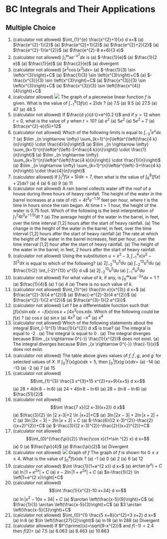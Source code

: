 # BC Integrals and Their Applications
## Multiple Choice
1. (calculator not allowed)
$\int_{1}^{e} \frac{x^{2}+1}{x} d x=$
    (a)  $\frac{e^{2}-1}{2}$
    (a)  $\frac{e^{2}+1}{2}$
    (a)  $\frac{e^{2}+2}{2}$
    (a)  $\frac{e^{2}-1}{e^{2}}$
    (a)  $\frac{e^{2}-8 e+6}{3 e}$
2. (calculator not allowed)
$\int_{1}^{\infty} x e^{-x^{2}} d x$ is
    (a)  $-\frac{1}{e}$
    (a)  $\frac{1}{2 e}$
    (a)  $\frac{1}{e}$
    (a)  $\frac{2}{e}$
    (a)  divergent
3. (calculator not allowed)
$\int x^{2} \cos \left(x^{3}\right) d x=$
    (a)  $-\frac{1}{3} \sin \left(x^{3}\right)+C$
    (a)  $\frac{1}{3} \sin \left(x^{3}\right)+C$
    (a)  $-\frac{x^{3}}{3} \sin \left(x^{3}\right)+C$
    (a)  $\frac{x^{3}}{3} \sin \left(x^{3}\right)+C$
    (a)  $\frac{x^{3}}{3} \sin \left(\frac{x^{4}}{4}\right)+C$
4. (calculator allowed)
![](https://cdn.mathpix.com/cropped/2024_03_10_1db4d7c1bc3c6b0a0996g-06.jpg?height=485&width=675&top_left_y=1221&top_left_x=237)
The graph of a piecewise linear function $f$ is given.
What is the value of $\int_{-1}^{9}(3 f(x)+2) d x$ ?
    (a)  7.5
    (a)  9.5
    (a)  27.5
    (a)  47
    (a)  48.5
5. (calculator not allowed)
If $\frac{d y}{d t}=e^{0.2 t}$ and if $y=12$ when $t=0$, what is the value of $y$ when $t=10 ?$
    (a)  $e^{2}$
    (a)  $5 e^{2}$
    (a)  $5 e^{2}+7$
    (a)  $\frac{e^{2}-e}{5}+12$
6. (calculator not allowed)
Which of the following limits is equal to $\int_{-3}^{1} e^{x} d x$ ?
    (a)  $\lim _{n \rightarrow \infty} \sum_{k=1}^{n}\left(e^{\left(\frac{4 k}{n}\right)} \cdot \frac{4}{n}\right)$
    (a)  $\lim _{n \rightarrow \infty} \sum_{k=1}^{n}\left(e^{\left(-3+\frac{4 k}{n}\right)} \cdot \frac{1}{n}\right)$
    (a)  $\lim _{n \rightarrow \infty} \sum_{k=1}^{n}\left(e^{\left(\frac{4 k}{n}\right)} \cdot \frac{1}{n}\right)$
    (a)  $\lim _{n \rightarrow \infty} \sum_{k=1}^{n}\left(e^{\left(-3+\frac{4 k}{n}\right)} \cdot \frac{4}{n}\right)$
7. (calculator allowed)
If $\int_{1}^{3} f(x+5) d x=7$, then what is the value of $\int_{6}^{8}(f(x)+2) d x ?$
    (a)  4
    (a)  6
    (a)  9
    (a)  11
8. (calculator not allowed)
A rain barrel collects water off the roof of a house during three hours of heavy rainfall. The height of the water in the barrel increases at a rate of $r(t)=4 t^{3} e^{-1.5 t}$ feet per hour, where $t$ is the time In hours since the rain began. At time $t=1$ hour, the height of the water is 0.75 foot. Which of the following is the best interpretation of $\int_{1}^{2} 4 t^{3} e^{-1.5 t} d t$ ?
    (a)  The average height of the water in the barrel, in feet, over the time interval [1,2] hours after the start of heavy rainfall.
    (a)  The change in the height of the water in the barrel, in feet, over the time interval [1,2] hours after the start of heavy rainfall
    (a)  The rate at which the height of the water in the barrel increases, feet per hour, over the time interval [1,2] hour after the start of heavy rainfall.
    (a)  The height of the water in the barrel, in feet, 2 hours after the start of heavy rainfall.
9. (calculator not allowed)
Using the substitution $u=x^{2}-3, \int_{-1}^{4} x\left(x^{2}-3\right)^{5} d x$ is equal to which of the following?
    (a)  $2 \int_{-2}^{13} u^{5} d u$
    (a)  $\int_{-2}^{13} u^{5} d u$
    (a)  $\frac{1}{2} \int_{-2}^{13} u^{5} d u$
    (a)  $2 \int_{-2}^{13} u^{5} d u$
    (a)  $\int_{-1}^{4} u^{5} d u$
10. (calculator not allowed)
For what value of $k$, if any, is $\int_{0}^{\infty} k x e^{-2 x} d x=1$ ?
    (a)  $\frac{1}{4}$
    (a)  1
    (a)  4
    (a)  There is no such value of $k$.
11. (calculator not allowed)
$\int_{1}^{e} \frac{\ln x}{x^{3}} d x=$
    (a)  $\frac{e^{2}-3}{4 e^{2}}$
    (a)  $\frac{-e^{2}-3}{4 e^{2}}$
    (a)  $\frac{e^{2}-1}{2 e^{2}}$
    (a)  $\frac{e^{3}-1}{2 e^{3}}$
12. (calculator not allowed)
Let $\mathrm{f}$ be a differentiable function such that $\int f(x) \sin x d x=-f(x) \cos x+\int 4 x^{3} \cos x \mathrm{dx}$. Which of the following could be $f(x)$ ?
    (a)  $\cos x$
    (a)  $\sin x$
    (a)  $4 x^{3}$
    (a)  $-x^{4}$
    (a)  $x^{4}$
13. (calculator not allowed)
Which of the following statements about the integral $\int_{-1}^{1} \frac{1}{x^{2}} d x$ is true?
    (a)  The integral is equal to -2 .
    (a)  The integral is equal to 0 .
    (a)  The integral diverges because $\lim _{x \rightarrow 0^{-}} \frac{1}{x^{2}}$ does not exist.
    (a)  The integral diverges because $\lim _{x \rightarrow 0^{-}} \frac{-1}{x}$ does not exist.
14. (calculator not allowed) The table above gives values of $f, f^{\prime}, g$, and $g^{\prime}$ for selected values of $X$. If $\int_{0}^{1} f^{\prime}(x) g(x) d x=5$, then $\int_{0}^{1} f(x) g^{\prime}(x) d x=$
    (a)  -14
    (a)  -13
    (a)  -2
    (a)  7
    (a)  15
1.  (calculator not allowed)$$\int_{1}^{3} \frac{3 x^{3}+15 x^{2}+x+9}{x+5} d x=$$
    (a)  $28+4(\ln 8-\ln 6)$
    (a)  $24+4(\ln 8-\ln 6)$
    (a)  $28+(\ln 8-\ln 6)$
    (a)  $\frac{51}{2}$
2.  (calculator not allowed)$$\int \frac{7 x}{(2 x-3)(x+2)} d x$$
    (a)  $\frac{3}{2} \ln |2 x-3|+2 \ln |x+2|+C$
    (a)  $3 \ln |2 x-3|+2 \ln |x+2|+C$
    (a)  $3 \ln |2 x-3|-2 \ln |x+2|+C$
    (a)  $-\frac{6}{(2 x-3)^{2}}-\frac{2}{(x+2)^{2}}+C$
    (a)  $-\frac{3}{(2 x-3)^{2}}-\frac{2}{(x+2)^{2}}+C$
3.  (calculator not allowed)$$\int_{0}^{\frac{\pi}{2}} \frac{\cos x}{1+\sin ^{2} x} d x=$$
    (a)  0
    (a)  $\frac{\pi}{4}$
    (a)  $\frac{\pi}{2}$
    (a)  Divergent
4.  (calculator not allowed)
![](https://cdn.mathpix.com/cropped/2024_03_10_1db4d7c1bc3c6b0a0996g-11.jpg?height=700&width=434&top_left_y=325&top_left_x=301)
Graph of $f$
The graph of $f$ is shown for $0 \leq x \leq 4$. What is the value of $\int_{0}^{4} f(x) d x$ ?
    (a)  -1
    (a)  0
    (a)  2
    (a)  6
    (a)  12
1.  (calculator not allowed)
$\int \frac{1}{1+e^{2 x}} d x=$
    (a)  $\arctan \left(e^{x}\right)+C$
    (a)  $\ln \left|1+e^{2 x}\right|+C$
    (a)  $x-2 \ln \left|1+e^{2 x}\right|+C$
    (a)  $x-\frac{1}{2} \ln \left|1+e^{2 x}\right|+C$
1.  (calculator not allowed)$$\int \frac{1}{x^{2}-10 x+34} d x=$$
    (a)  $\ln \left|x^{2}-10 x+34\right|+C$
    (a)  $\arctan \left(\frac{x-5}{9}\right)+C$
    (a)  $\frac{1}{3} \arctan \left(\frac{x-5}{3}\right)+C$
    (a)  $3 \arctan \left(\frac{x-5}{3}\right)+C$
2.  (calculator not allowed)
$\int_{0}^{1} \frac{5 x+8}{x^{2}+3 x+2} d x=$
    (a)  $\ln 8$
    (a)  $\ln \left(\frac{27}{2}\right)$
    (a)  $\ln 18$
    (a)  $\ln 288$
    (a)  Divergent
1.  (calculator allowed)
If $f^{\prime}(x)=\sqrt{9-x^{2}}$ and $f(-1)=2.4$ then $f(2)=$
    (a)  7.5
    (a)  6.063
    (a)  8.463
    (a)  10.863
